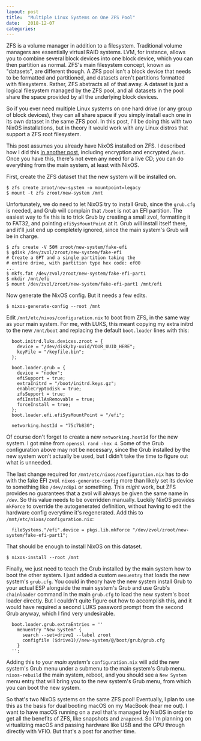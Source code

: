 ```yaml
---
layout: post
title:  "Multiple Linux Systems on One ZFS Pool"
date:   2018-12-07
categories:
---
```


ZFS is a volume manager in addition to a filesystem. Traditional
volume managers are essentially virtual RAID systems. LVM, for
instance, allows you to combine several block devices into one block
device, which you can then partition as normal. ZFS's main filesystem
concept, known as "datasets", are different though. A ZFS pool isn't a
block device that needs to be formatted and partitioned, and datasets
aren't partitions formatted with filesystems. Rather, ZFS abstracts
all of that away. A dataset is just a logical filesystem managed by
the ZFS pool, and all datasets in the pool share the space provided by
all the underlying block devices.

So if you ever need multiple Linux systems on one hard drive (or any
group of block devices), they can all share space if you simply
install each one in its own dataset in the same ZFS pool. In this
post, I'll be doing this with two NixOS installations, but in theory
it would work with any Linux distros that support a ZFS root
filesystem.

This post assumes you already have NixOS installed on ZFS. I described
how I did this [in another
post](/2018/12/06/encrypted-boot-on-zfs-with-nixos.html), including
encryption and encrypted `/boot`. Once you have this, there's not even
any need for a live CD; you can do everything from the main system, at
least with NixOS.

First, create the ZFS dataset that the new system will be installed on.

```
$ zfs create zroot/new-system -o mountpoint=legacy
$ mount -t zfs zroot/new-system /mnt
```

Unfortunately, we do need to let NixOS try to install Grub, since the
`grub.cfg` is needed, and Grub will complain that `/boot` is not an
EFI partition. The easiest way to fix this is to trick Grub by
creating a small zvol, formatting it to FAT32, and pointing
`efiSysMountPoint` at it. Grub will install itself there, and it'll
just end up completely ignored, since the main system's Grub will be
in charge.

```
$ zfs create -V 50M zroot/new-system/fake-efi
$ gdisk /dev/zvol/zroot/new-system/fake-efi
# Create a GPT and a single partition taking the 
# entire drive, with partition type hex code: ef00
...
$ mkfs.fat /dev/zvol/zroot/new-system/fake-efi-part1
$ mkdir /mnt/efi
$ mount /dev/zvol/zroot/new-system/fake-efi-part1 /mnt/efi
```

Now generate the NixOS config. But it needs a few edits.

```
$ nixos-generate-config --root /mnt
```

Edit `/mnt/etc/nixos/configuration.nix` to boot from ZFS, in the same
way as your main system. For me, with LUKS, this meant copying my
extra initrd to the new `/mnt/boot` and replacing the default
`boot.loader` lines with this:

```
  boot.initrd.luks.devices.zroot = {
    device = "/dev/disk/by-uuid/YOUR_UUID_HERE";
    keyFile = "/keyfile.bin";
  };

  boot.loader.grub = {
    device = "nodev";
    efiSupport = true;
    extraInitrd = "/boot/initrd.keys.gz";
    enableCryptodisk = true;
    zfsSupport = true;
    efiInstallAsRemovable = true;
    forceInstall = true;
  };
  boot.loader.efi.efiSysMountPoint = "/efi";

  networking.hostId = "75c7b830";
```

Of course don't forget to create a new `networking.hostId` for the new
system. I got mine from `openssl rand -hex 4`. Some of the Grub
configuration above may not be necessary, since the Grub installed by
the new system won't actually be used, but I didn't take the time to
figure out what is unneeded.

The last change required for `/mnt/etc/nixos/configuration.nix` has to
do with the fake EFI zvol. `nixos-generate-config` more than likely
set its device to something like `/dev/zd0p1` or something. This
*might* work, but ZFS provides no guarantees that a zvol will always
be given the same name in `/dev`. So this value needs to be overridden
manually. Luckily NixOS provides `mkForce` to override the
autogenerated definition, without having to edit the hardware config
everytime it's regenerated. Add this to
`/mnt/etc/nixos/configuration.nix`:

```
  fileSystems."/efi".device = pkgs.lib.mkForce "/dev/zvol/zroot/new-system/fake-efi-part1";
```

That should be enough to install NixOS on this dataset.

```
$ nixos-install --root /mnt
```

Finally, we just need to teach the Grub installed by the main system
how to boot the other system. I just added a custom `menuentry` that
loads the new system's `grub.cfg`. You could in theory have the new
system install Grub to your actual ESP alongside the main system's
Grub and use Grub's `chainloader` command in the main `grub.cfg` to
load the new system's boot loader directly. But I couldn't quite
figure out how to accomplish this, and it would have required a second
LUKS password prompt from the second Grub anyway, which I find very
undesirable.

```
  boot.loader.grub.extraEntries = ''
    menuentry "New System" {
      search --set=drive1 --label zroot
      configfile ($drive1)//new-system/@/boot/grub/grub.cfg
    }
  '';
```

Adding this to your *main system's* `configuration.nix` will add the
new system's Grub menu under a submenu to the main system's Grub
menu. `nixos-rebuild` the main system, reboot, and you should see a
`New System` menu entry that will bring you to the new system's Grub
menu, from which you can boot the new system.

So that's two NixOS systems on the same ZFS pool! Eventually, I plan
to use this as the basis for dual booting macOS on my MacBook (hear me
out). I want to have macOS running on a zvol that's managed by NixOS
in order to get all the benefits of ZFS, like snapshots and
`znapzend`. So I'm planning on virtualizing macOS and passing hardware
like USB and the GPU through directly with VFIO. But that's a post for
another time.
